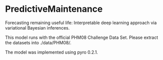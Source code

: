 # PredictiveMaintenance
Forecasting remaining useful life: Interpretable deep learning approach via variational Bayesian inferences.

This model runs with the official PHM08 Challenge Data Set. Please extract the datasets into ./data/PHM08/.

The model was implemented using pyro 0.2.1.
